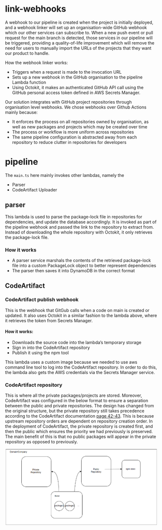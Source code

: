 # link-webhooks

A webhook to our pipeline is created when the project is initially deployed, and a webhook linker will set up an organisation-wide GitHub webhook which our other services can subscribe to. When a new push event or pull request for the main branch is detected, those services in our pipeline will be triggered, providing a quality-of-life improvement which will remove the need for users to manually import the URLs of the projects that they want our product to handle.

How the webhook linker works:

- Triggers when a request is made to the invocation URL
- Sets up a new webhook in the GitHub organisation to the pipeline Lambda function
- Using Octokit, it makes an authenticated GitHub API call using the GitHub personal access token defined in AWS Secrets Manager.

Our solution integrates with GitHub project repositories through organisation level webhooks. We chose webhooks over Github Actions mainly because:

- It enforces the process on all repositories owned by organisation, as well as new packages and projects which may be created over time
- The process or workflow is more uniform across repositories
- The same pipeline configuration is abstracted away from each repository to reduce clutter in repositories for developers

# pipeline

The `main.ts` here mainly invokes other lambdas, namely the

- Parser
- CodeArtifact Uploader

## parser

This lambda is used to parse the package-lock file in repositories for dependencies, and update the database accordingly. It is invoked as part of the pipeline webhook and passed the link to the repository to extract from. Instead of downloading the whole repository with Octokit, it only retrieves the package-lock file.

### How it works

- A parser service marshals the contents of the retrieved package-lock file into a custom PackageLock object to better represent dependencies
- The parser then saves it into DynamoDB in the correct format

## CodeArtifact

### CodeArtifact publish webhook

This is the webhook that GitGub calls when a code on main is created or updated. It also uses Octokit in a similar fashion to the lambda above, where it retrieves the token from Secrets Manager.

#### How it works:

- Downloads the source code into the lambda’s temporary storage
- Sign in into the CodeArtifact repository
- Publish it using the npm tool

This lambda uses a custom image because we needed to use aws command line tool to log into the CodeArtifact repository. In order to do this, the lambda also gets the AWS credentials via the Secrets Manager service.

### CodeArtifact repository

This is where all the private packages/projects are stored. Moreover, CodeArtifact was configured in the below format to ensure a separation between the public and private repositories. The design has changed from the original structure, but the private repository still takes precedence according to the CodeArtifact documentation [page 42-43](https://docs.aws.amazon.com/codeartifact/latest/ug/codeartifact-user.pdf). This is because upstream repository orders are dependent on repository creation order. In the deployment of CodeArtifact, the private repository is created first, and then the public which ensures the priority we had previously is preserved. The main benefit of this is that no public packages will appear in the private repository as opposed to previously.

![image info](./pipeline/code-artifact-docker/codeartifact-structure.png)
